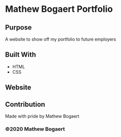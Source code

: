 # Mathew Bogaert Portfolio

## Purpose
A website to show off my portfolio to future employers

## Built With
* HTML
* CSS

## Website

## Contribution
Made with pride by Mathew Bogaert

### ©️2020 Mathew Bogaert